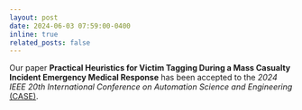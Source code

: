 ```yaml
---
layout: post
date: 2024-06-03 07:59:00-0400
inline: true
related_posts: false
---
```


Our paper **Practical Heuristics for Victim Tagging During a Mass Casualty Incident Emergency Medical Response** has been accepted to the _2024 IEEE 20th International Conference on Automation Science and Engineering_ [(CASE)](https://2024.ieeecase.org/).